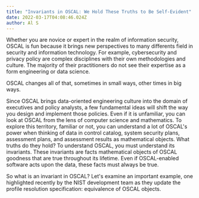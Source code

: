 ```yaml
---
title: "Invariants in OSCAL: We Hold These Truths to Be Self-Evident"
date: 2022-03-17T04:08:46.024Z
author: Al S
---
```

Whether you are novice or expert in the realm of information security, OSCAL is fun because it brings new perspectives to many differents field in security and information technology. For example, cybersecurity and privacy policy are complex disciplines with their own methodologies and culture. The majority of their practitioners do not see their expertise as a form engineering or data science.

OSCAL changes all of that, sometimes in small ways, other times in big ways.

Since OSCAL brings data-oriented engineering culture into the domain of executives and policy analysts, a few fundamental ideas will shift the way you design and implement those policies. Even if it is unfamiliar, you can look at OSCAL from the lens of computer science and mathematics. To explore this territory, familiar or not, you can understand a lot of OSCAL's power when thinking of data in control catalog, system security plans, assessment plans, and assessment results as mathematical objects. What truths do they hold? To understand OSCAL, you must understand its invariants. These invariants are facts mathematical objects of OSCAL goodness that are true throughout its lifetime. Even if OSCAL-enabled software acts upon the data, these facts must always be true.

So what is an invariant in OSCAL? Let's examine an important example, one highlighted recently by the NIST development team as they update the profile resolution specification: equivalence of OSCAL objects.